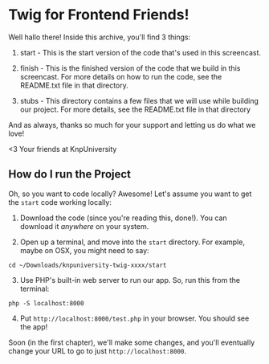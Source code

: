Twig for Frontend Friends!
==========================

Well hallo there! Inside this archive, you'll find 3 things:

1) start - This is the start version of the code that's used in this screencast.

2) finish - This is the finished version of the code that we build
   in this screencast. For more details on how to run the code,
   see the README.txt file in that directory.

3) stubs - This directory contains a few files that we will use
   while building our project. For more details, see the README.txt
   file in that directory

And as always, thanks so much for your support and letting us do what
we love!

<3 Your friends at KnpUniversity

How do I run the Project
------------------------

Oh, so you want to code locally? Awesome! Let's assume you want to get the
`start` code working locally:

1. Download the code (since you're reading this, done!). You can download it
   *anywhere* on your system.

2. Open up a terminal, and move into the `start` directory. For example, maybe
   on OSX, you might need to say:

```
cd ~/Downloads/knpuniversity-twig-xxxx/start
```

3. Use PHP's built-in web server to run our app. So, run this from the terminal:

```
php -S localhost:8000
```

4. Put `http://localhost:8000/test.php` in your browser. You should see the app!

Soon (in the first chapter), we'll make some changes, and you'll eventually change
your URL to go to just `http://localhost:8000`.
